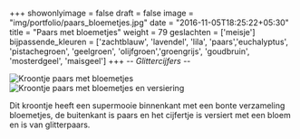 +++
showonlyimage = false
draft = false
image = "img/portfolio/paars_bloemetjes.jpg"
date = "2016-11-05T18:25:22+05:30"
title = "Paars met bloemetjes"
weight = 79
geslachten = ['meisje']
bijpassende_kleuren = ['zachtblauw', 'lavendel', 'lila', 'paars','euchalyptus', 'pistachegroen', 'geelgroen', 'olijfgroen','groengrijs', 'goudbruin', 'mosterdgeel', 'maisgeel']
+++
*-- Glittercijfers --*
<!--more-->
![Kroontje paars met bloemetjes][1]
![Kroontje paars met bloemetjes en versiering][2]

Dit kroontje heeft een supermooie binnenkant met een bonte verzameling bloemetjes, de buitenkant is paars en het cijfertje is versiert met een bloem en is van glitterpaars.

[1]: /img/portfolio/paars_bloemetjes.jpg
[2]: /img/portfolio/alternatieven/paars_bloemetjes2.jpg